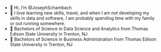 - 👋 Hi, I’m @JosephSchambach
- 👀 I love learning new skills, travel, and when I am not developing my skills in data and software, I am probably spending time with my family or out running somewhere.  
- 🌱 Bachelors of Science in Data Science and Analytics from Thomas Edison State University in Trenton, NJ
- 🌱 Bachelors of Science in Business Administration from Thomas Edison State University in Trenton, NJ

<!---
JosephSchambach/JosephSchambach is a ✨ special ✨ repository because its `README.md` (this file) appears on your GitHub profile.
You can click the Preview link to take a look at your changes.
--->
